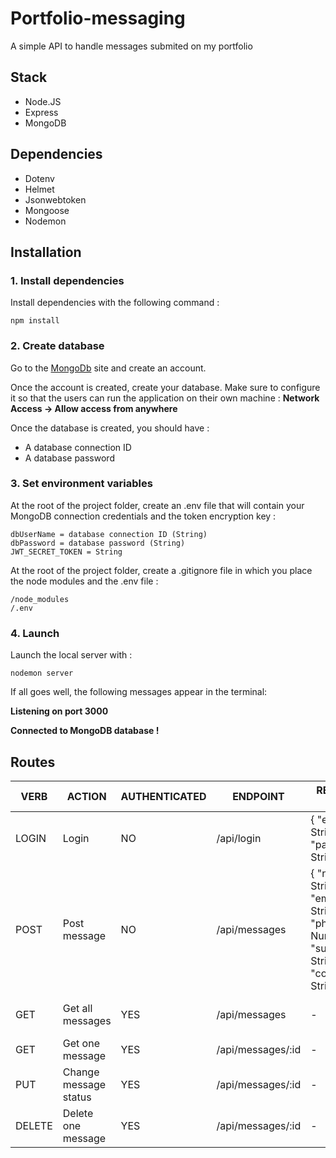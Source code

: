 # Portfolio-messaging

A simple API to handle messages submited on my portfolio

## Stack
- Node.JS
- Express
- MongoDB

## Dependencies
- Dotenv
- Helmet
- Jsonwebtoken
- Mongoose
- Nodemon

## Installation

### 1. Install dependencies
Install dependencies with the following command :
````
npm install 
````
### 2. Create database
Go to the [MongoDb](https://www.mongodb.com/) site and create an account.

Once the account is created, create your database. Make sure to configure it so that the users can run the application on their own machine :
**Network Access -> Allow access from anywhere**

Once the database is created, you should have :

- A database connection ID
- A database password

### 3. Set environment variables

At the root of the project folder, create an .env file that will contain your MongoDB connection credentials and the token encryption key :
````
dbUserName = database connection ID (String)
dbPassword = database password (String)
JWT_SECRET_TOKEN = String
````

At the root of the project folder, create a .gitignore file in which you place the node modules and the .env file :
````
/node_modules
/.env
````

### 4. Launch

Launch the local server with :
````
nodemon server
````

If all goes well, the following messages appear in the terminal:

**Listening on port 3000**

**Connected to MongoDB database !**


## Routes

| VERB   | ACTION                | AUTHENTICATED | ENDPOINT          | REQUEST BODY                                                                                   | RESPONSE                                |
|--------|-----------------------|---------------|-------------------|------------------------------------------------------------------------------------------------|-----------------------------------------|
| LOGIN  | Login                 | NO            | /api/login        | { "email" : String, "password": String }                                                       | { "userId" : String, "token" : String } |
| POST   | Post message          | NO            | /api/messages     | { "name" : String, "email" : String, "phone" : Number, "subject" : String, "content" : String} | { api message }                         |
| GET    | Get all messages      | YES           | /api/messages     | -                                                                                              | [ { message }, ... ]                    |
| GET    | Get one message       | YES           | /api/messages/:id | -                                                                                              | { message }                             |
| PUT    | Change message status | YES           | /api/messages/:id | -                                                                                              | { api message }                         |
| DELETE | Delete one message    | YES           | /api/messages/:id | -                                                                                              | { api message }                         |

